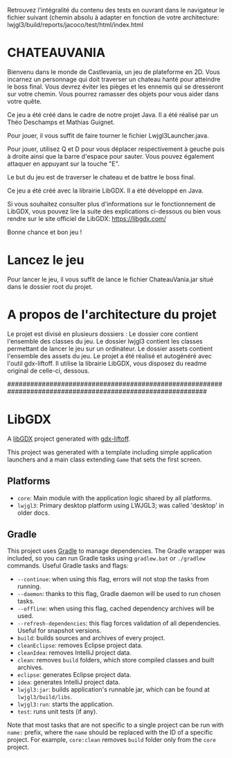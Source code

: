 Retrouvez l'intégralité du contenu des tests en ouvrant dans le navigateur le fichier suivant (chemin absolu à adapter en fonction de votre architecture:
lwjgl3/build/reports/jacoco/test/html/index.html

# CHATEAUVANIA

Bienvenu dans le monde de Castlevania, un jeu de plateforme en 2D. Vous incarnez un personnage qui doit traverser un chateau hanté pour atteindre le boss final. Vous devrez éviter les pièges et les ennemis qui se dresseront sur votre chemin. Vous pourrez ramasser des objets pour vous aider dans votre quête.

Ce jeu a été créé dans le cadre de notre projet Java. Il a été réalisé par un Théo Deschamps et Mathias Guignet.

Pour jouer, il vous suffit de faire tourner le fichier Lwjgl3Launcher.java.

Pour jouer, utilisez Q et D pour vous déplacer respectivement à geuche puis à droite ainsi que la barre d'espace pour sauter. Vous pouvez également attaquer en appuyant sur la touche "E".

Le but du jeu est de traverser le chateau et de battre le boss final.


Ce jeu a été créé avec la librairie LibGDX. Il a été développé en Java. 

Si vous souhaitez consulter plus d'informations sur le fonctionnement de LibGDX, vous pouvez lire la suite des explications ci-dessous ou bien vous rendre sur le site officiel de LibGDX: https://libgdx.com/

Bonne chance et bon jeu !


# Lancez le jeu

Pour lancer le jeu, il vous suffit de lance le fichier ChateauVania.jar situé dans le dossier root du projet.

# A propos de l'architecture du projet

Le projet est divisé en plusieurs dossiers :
Le dossier core contient l'ensemble des classes du jeu.
Le dossier lwjgl3 contient les classes permettant de lancer le jeu sur un ordinateur.
Le dossier assets contient l'ensemble des assets du jeu.
Le projet a été réalisé et autogénéré avec l'outil gdx-liftoff.
Il utilise la librairie LibGDX, vous disposez du readme original de celle-ci, dessous.

############################################################################################################

# LibGDX

A [libGDX](https://libgdx.com/) project generated with [gdx-liftoff](https://github.com/libgdx/gdx-liftoff).

This project was generated with a template including simple application launchers and a main class extending `Game` that sets the first screen.

## Platforms

- `core`: Main module with the application logic shared by all platforms.
- `lwjgl3`: Primary desktop platform using LWJGL3; was called 'desktop' in older docs.

## Gradle

This project uses [Gradle](https://gradle.org/) to manage dependencies.
The Gradle wrapper was included, so you can run Gradle tasks using `gradlew.bat` or `./gradlew` commands.
Useful Gradle tasks and flags:

- `--continue`: when using this flag, errors will not stop the tasks from running.
- `--daemon`: thanks to this flag, Gradle daemon will be used to run chosen tasks.
- `--offline`: when using this flag, cached dependency archives will be used.
- `--refresh-dependencies`: this flag forces validation of all dependencies. Useful for snapshot versions.
- `build`: builds sources and archives of every project.
- `cleanEclipse`: removes Eclipse project data.
- `cleanIdea`: removes IntelliJ project data.
- `clean`: removes `build` folders, which store compiled classes and built archives.
- `eclipse`: generates Eclipse project data.
- `idea`: generates IntelliJ project data.
- `lwjgl3:jar`: builds application's runnable jar, which can be found at `lwjgl3/build/libs`.
- `lwjgl3:run`: starts the application.
- `test`: runs unit tests (if any).

Note that most tasks that are not specific to a single project can be run with `name:` prefix, where the `name` should be replaced with the ID of a specific project.
For example, `core:clean` removes `build` folder only from the `core` project.
